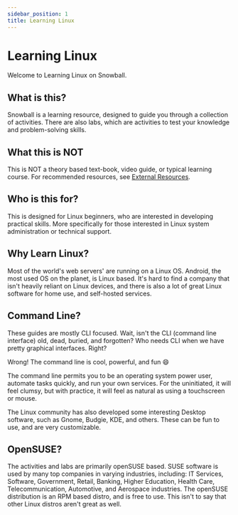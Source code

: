 ```yaml
---
sidebar_position: 1
title: Learning Linux
---
```


# Learning Linux

Welcome to Learning Linux on Snowball. 

## What is this?

Snowball is a learning resource, designed to guide you through a collection of activities. There are also labs, which are activities to test your knowledge and problem-solving skills.

## What this is NOT

This is NOT a theory based text-book, video guide, or typical learning course. For recommended resources, see [External Resources](/docs/linux-topics/ext-refs.md).

## Who is this for?

This is designed for Linux beginners, who are interested in developing practical skills. More specifically for those interested in Linux system administration or technical support.

## Why Learn Linux?

Most of the world's web servers' are running on a Linux OS. Android, the most used OS on the planet, is Linux based. It's hard to find a company that isn't heavily reliant on Linux devices, and there is also a lot of great Linux software for home use, and self-hosted services.  

## Command Line?

These guides are mostly CLI focused. Wait, isn't the CLI (command line interface) old, dead, buried, and forgotten? Who needs CLI when we have pretty graphical interfaces. Right?

Wrong! The command line is cool, powerful, and fun :smile:

The command line permits you to be an operating system power user, automate tasks quickly, and run your own services. For the uninitiated, it will feel clumsy, but with practice, it will feel as natural as using a touchscreen or mouse.

The Linux community has also developed some interesting Desktop software, such as Gnome, Budgie, KDE, and others. These can be fun to use, and are very customizable.

## OpenSUSE?

The activities and labs are primarily openSUSE based. SUSE software is used by many top companies in varying industries, including: IT Services, Software, Government, Retail, Banking, Higher Education, Health Care, Telecommunication, Automotive, and Aerospace industries. The openSUSE distribution is an RPM based distro, and is free to use. This isn't to say that other Linux distros aren't great as well.